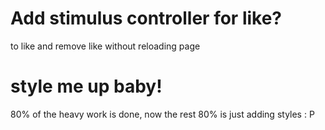 # Add stimulus controller for like?

to like and remove like without reloading page

# style me up baby!

80% of the heavy work is done, now the rest 80% is just adding styles : P

